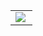 <table width="100%"  border="0" cellpadding="0" cellspacing="0">
  <tr>
    <td align="center">
      <img align="left" src="https://github-readme-stats.vercel.app/api?username=LuisRG98&show_icons=true&theme=dracula" />
    </td>

  </tr>
</table>

